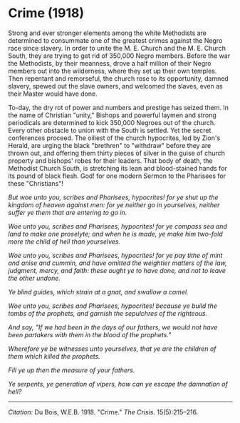 <!--
title:   Crime
author:  Du Bois, W.E.B.
journal: The Crisis
year:    1918
volume:  15
issue:   5
pages:   215-216
-->
# Crime (1918)

Strong and ever stronger elements among the white Methodists are determined to consummate one of the greatest crimes against the Negro race since slavery. In order to unite the M. E. Church and the M. E. Church South, they are trying to get rid of 350,000 Negro members. Before the war the Methodists, by their meanness, drove a half million of their Negro members out into the wilderness, where they set up their own temples. Then repentant and remorseful, the church rose to its opportunity, damned slavery, spewed out the slave owners, and welcomed the slaves, even as their Master would have done. 

To-day, the dry rot of power and numbers and prestige has seized them. In the name of Christian "unity," Bishops and powerful laymen and strong periodicals are determined to kick 350,000 Negroes out of the church. Every other obstacle to union with the South is settled. Yet the secret conferences proceed. The oiliest of the church hypocrites, led by Zion's Herald, are urging the black "brethren" to "withdraw" before they are thrown out, and offering them thirty pieces of silver in the guise of church property and bishops' robes for their leaders. That body of death, the Methodist Church South, is stretching its lean and blood-stained hands for its pound of black flesh. God! for one modern Sermon to the Pharisees for these "Christians"!

*But woe unto you, scribes and Pharisees, hypocrites! for ye shut up the kingdom of heaven against men: for ye neither go in yourselves, neither suffer ye them that are entering to go in.*

*Woe unto you, scribes and Pharisees, hypocrites! for ye compass sea and land to make one proselyte; and when he is made, ye make him two-fold more the child of hell than yourselves.*

*Woe unto you, scribes and Pharisees, hypocrites! for ye pay tithe of mint and anise and cummin, and have omitted the weightier matters of the law, judgment, mercy, and faith: these ought ye to have done, and not to leave the other undone.*

*Ye blind guides, which strain at a gnat, and swallow a camel.*

*Woe unto you, scribes and Pharisees, hypocrites! because ye build the tombs of the prophets, and garnish the sepulchres of the righteous.*

*And say, "If we had been in the days of our fathers, we would not have been partakers with them in the blood of the prophets."*

*Wherefore ye be witnesses unto yourselves, that ye are the children of them which killed the prophets.*

*Fill ye up then the measure of your fathers.*

*Ye serpents, ye generation of vipers, how can ye escape the damnation of hell?*

______________
*Citation:* Du Bois, W.E.B. 1918. "Crime." *The Crisis*. 15(5):215&ndash;216.